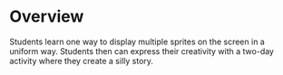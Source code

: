 # Overview

Students learn one way to display multiple sprites on the screen in a uniform way. Students then can express their creativity with a two-day activity where they create a silly story.
